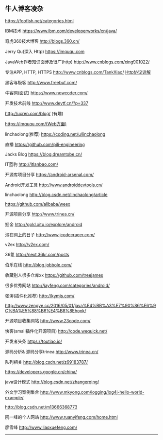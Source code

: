 ## 牛人博客凌杂

https://foofish.net/categories.html

IBM技术 https://www.ibm.com/developerworks/cn/java/  

奇虎360技术博客 http://blogs.360.cn/

Jerry Qu(深入 Http) https://imququ.com

JavaWeb作者知识面涉及很广(http) http://www.cnblogs.com/xing901022/

专注APP, HTTP, HTTPS http://www.cnblogs.com/TankXiao/ [Http协议详解](http://www.cnblogs.com/TankXiao/archive/2012/02/13/2342672.html)

黑客与极客 http://www.freebuf.com/

牛客网(面试) https://www.nowcoder.com/

开发技术前线 http://www.devtf.cn/?p=337

http://ucren.com/blog/ (有趣)

https://imququ.com/(Web方面)

linchaolong(推荐) https://coding.net/u/linchaolong

直播 https://github.com/pili-engineering

Jacks Blog https://blog.dreamtobe.cn/

IT蓝豹 http://itlanbao.com/

开源库项目分享 https://android-arsenal.com/

Android开发工具 http://www.androiddevtools.cn/

linchaolong http://blog.csdn.net/linchaolong/article

https://github.com/alibaba/weex

开源项目分享 http://www.trinea.cn/


掘金 http://gold.xitu.io/explore/android

泡在网上的日子 http://www.jcodecraeer.com/

v2ex http://v2ex.com/

36氪 http://next.36kr.com/posts

伯乐在线 http://blog.jobbole.com/

收藏别人很多仓库xx https://github.com/treejames

很多优秀网站 http://jayfeng.com/categories/android/


张涛(插件化推荐) http://kymjs.com/

http://www.zengye.cc/2016/05/01/java%E4%BB%A3%E7%90%86%E6%9C%BA%E5%88%B6%E4%B8%8Ehook/


开源项目收集网站 http://www.23code.com/

快客(small插件化开源项目) http://code.wequick.net/

开发者头条 https://toutiao.io/

源码分析& 源码分享trinea http://www.trinea.cn/

队列相关 http://blog.csdn.net/z69183787/

https://developers.google.cn/china/

java设计模式 http://blog.csdn.net/zhangerqing/

外文学习案例集合 http://www.mkyong.com/logging/log4j-hello-world-example/

http://blog.csdn.net/m13666368773

阮一峰的个人网站 http://www.ruanyifeng.com/home.html

廖雪峰 http://www.liaoxuefeng.com/


-------------------------------
